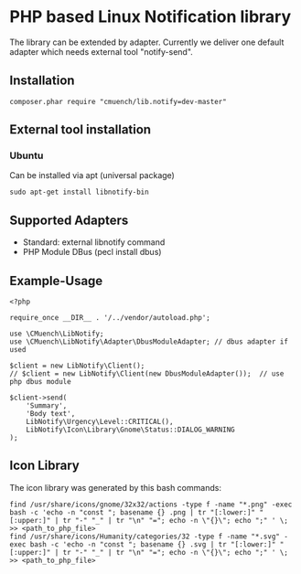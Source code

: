 # PHP based Linux Notification library

The library can be extended by adapter.
Currently we deliver one default adapter which needs external
tool "notify-send".

## Installation

    composer.phar require "cmuench/lib.notify=dev-master"
    
## External tool installation
    
### Ubuntu
    
Can be installed via apt (universal package)    
    
    sudo apt-get install libnotify-bin

## Supported Adapters

- Standard: external libnotify command
- PHP Module DBus (pecl install dbus)

## Example-Usage

    <?php
    
    require_once __DIR__ . '/../vendor/autoload.php';
    
    use \CMuench\LibNotify;
    use \CMuench\LibNotify\Adapter\DbusModuleAdapter; // dbus adapter if used
    
    $client = new LibNotify\Client();
    // $client = new LibNotify\Client(new DbusModuleAdapter());  // use php dbus module
    
    $client->send(
        'Summary',
        'Body text',
        LibNotify\Urgency\Level::CRITICAL(),
        LibNotify\Icon\Library\Gnome\Status::DIALOG_WARNING
    );


## Icon Library

The icon library was generated by this bash commands:

    find /usr/share/icons/gnome/32x32/actions -type f -name "*.png" -exec bash -c 'echo -n "const "; basename {} .png | tr "[:lower:]" "[:upper:]" | tr "-" "_" | tr "\n" "="; echo -n \"{}\"; echo ";" ' \; >> <path_to_php_file>
    find /usr/share/icons/Humanity/categories/32 -type f -name "*.svg" -exec bash -c 'echo -n "const "; basename {} .svg | tr "[:lower:]" "[:upper:]" | tr "-" "_" | tr "\n" "="; echo -n \"{}\"; echo ";" ' \; >> <path_to_php_file>